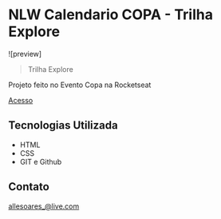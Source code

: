 # NLW Calendario COPA - Trilha Explore


![preview]

> Trilha Explore

Projeto feito no Evento Copa na Rocketseat

 [Acesso](https://allesoares95.github.io/NLW---Copa-Discover/)

 ## Tecnologias Utilizada

 - HTML
 - CSS
 - GIT e Github

 ## Contato
 
 allesoares_@live.com